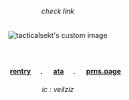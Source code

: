 <!-- level 1: simple bio and stats -->

<div align="center">
<h6 align="center">check link </h6> 
<p align="center">
<img src="https://file.garden/Z5VLhJB-RwipIekD/Kho%CC%82ng%20Co%CC%81%20Tie%CC%82u%20%C4%90e%CC%82%CC%80496_20250523103819.png" alt="tacticalsekt's custom image"/>
</p>
</p>
 
　<h4 align="center">　  　[rentry](https://rentry.co/cptmc)　﹒ 　[ata](https://cptmc.atabook.org/)　﹒ 　[prns.page](https://pronouns.cc/@LINKEDGUT)　</h3>

 
 <h6 align="center"> ic : veilziz </h6>

###

